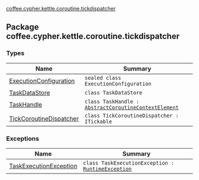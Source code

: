 [coffee.cypher.kettle.coroutine.tickdispatcher](./index.md)

## Package coffee.cypher.kettle.coroutine.tickdispatcher

### Types

| Name | Summary |
|---|---|
| [ExecutionConfiguration](-execution-configuration/index.md) | `sealed class ExecutionConfiguration` |
| [TaskDataStore](-task-data-store/index.md) | `class TaskDataStore` |
| [TaskHandle](-task-handle/index.md) | `class TaskHandle : `[`AbstractCoroutineContextElement`](https://kotlinlang.org/api/latest/jvm/stdlib/kotlin.coroutines/-abstract-coroutine-context-element/index.html) |
| [TickCoroutineDispatcher](-tick-coroutine-dispatcher/index.md) | `class TickCoroutineDispatcher : ITickable` |

### Exceptions

| Name | Summary |
|---|---|
| [TaskExecutionException](-task-execution-exception.md) | `class TaskExecutionException : `[`RuntimeException`](https://kotlinlang.org/api/latest/jvm/stdlib/kotlin/-runtime-exception/index.html) |

